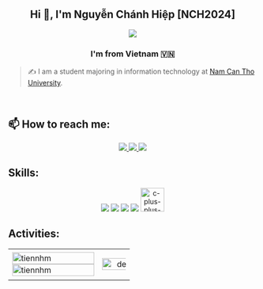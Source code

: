 <!-- <img align="right" width="64" src="https://github.com/TienNHM.png" /> -->
<h2 align="center">Hi 👋, I'm Nguyễn Chánh Hiệp [NCH2024]</h2>
<p align="center">
  <img src="https://img.icons8.com/color/48/vietnam-circular.png" />
  <h3 align="center">I'm from Vietnam 🇻🇳 </h3>
</p>

> ✍ I am a student majoring in information technology at [Nam Can Tho University](https://nctu.edu.vn/).

<br />

<!-- [![Join the chat at https://gitter.im/TienNHM/Github-Profile-Tutorial](https://badges.gitter.im/TienNHM/Github-Profile-Tutorial.svg)](https://gitter.im/TienNHM/Github-Profile-Tutorial?utm_source=badge&utm_medium=badge&utm_campaign=pr-badge&utm_content=badge)
![](https://komarev.com/ghpvc/?username=TienNHM&style=flat-square) -->

## 📫 How to reach me:

<p align="center">
  </a>
  <a href="https://www.facebook.com/zuzan.behiep" alt="Facebook">
    <img src="https://img.icons8.com/fluent/48/000000/facebook-new.png" target="_blank" />
  </a> 
  <a href="https://github.com/NCH2024" alt="Github">
    <img src="https://img.icons8.com/fluent/48/000000/github.png"/>
  </a>
  <a href="mailto:chanhhiep.vn+GitHub@gmail.com" alt="Email">
    <img src="https://img.icons8.com/fluent/48/000000/mailing.png"/>
  </a>
</p>

## Skills:
<p align="center">
  <img src="https://img.icons8.com/color/48/000000/microsoft-sql-server.png"/>
  <img src="https://img.icons8.com/color/48/000000/git.png"/>
  <img src="https://img.icons8.com/color/48/000000/visual-studio-code-2019.png"/>
  <img src="https://img.icons8.com/color/48/null/visual-studio--v2.png"/>
  <img width="48" height="48" src="https://img.icons8.com/fluency/48/c-plus-plus-logo.png" alt="c-plus-plus-logo"/>
</p>

## Activities:

<table style="width:100%;">
  <tr>
    <td>
      <img src="https://github-readme-stats.vercel.app/api/top-langs/?username=NCH2024&bg_color=FFFFFF00&text_color=179fa3&layout=compact&hide=CSS&langs_count=10&custom_title=Top%20ngôn%20ngữ%20được%20dùng" alt="tiennhm" width="100%"/>
      <img src="https://github-readme-stats.vercel.app/api?username=NCH2024&bg_color=FFFFFF00&text_color=179fa3&show_icons=true&count_private=true&include_all_commits=true&custom_title=Hoạt%20động%20trên%20Github" alt="tiennhm" width="100%"/>
    </td>
    <td>
      <p align="center"> 
        <img src="https://fptshop.com.vn/uploads/images/tin-tuc/177700/Originals/spy-x-family-spy-family.gif" alt="dev" width="150%"/>
      </p>
    </td>
  </tr>
</table>
